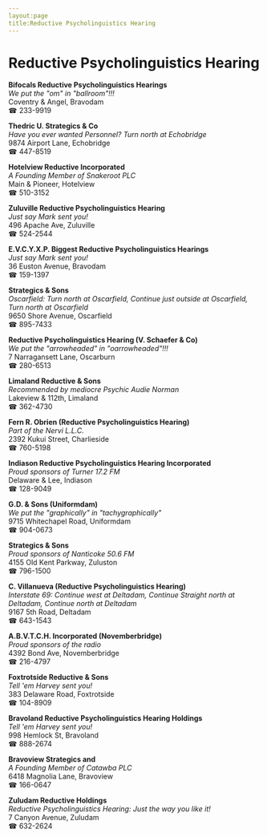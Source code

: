 ```yaml
---
layout:page
title:Reductive Psycholinguistics Hearing
---
```

# Reductive Psycholinguistics Hearing

**Bifocals Reductive Psycholinguistics Hearings**  
_We put the "om" in "ballroom"!!!_  
Coventry & Angel, Bravodam  
☎ 233-9919



**Thedric U. Strategics & Co**  
_Have you ever wanted Personnel? 
Turn north at Echobridge_  
9874 Airport Lane, Echobridge  
☎ 447-8519



**Hotelview Reductive Incorporated**  
_A Founding Member of Snakeroot PLC_  
Main & Pioneer, Hotelview  
☎ 510-3152



**Zuluville Reductive Psycholinguistics Hearing**  
_Just say Mark sent you!_  
496 Apache Ave, Zuluville  
☎ 524-2544



**E.V.C.Y.X.P. Biggest Reductive Psycholinguistics Hearings**  
_Just say Mark sent you!_  
36 Euston Avenue, Bravodam  
☎ 159-1397



**Strategics & Sons**  
_Oscarfield: Turn north at Oscarfield, Continue just outside at Oscarfield, Turn north at Oscarfield_  
9650 Shore Avenue, Oscarfield  
☎ 895-7433



**Reductive Psycholinguistics Hearing (V. Schaefer & Co)**  
_We put the "arrowheaded" in "oarrowheaded"!!!_  
7 Narragansett Lane, Oscarburn  
☎ 280-6513



**Limaland Reductive & Sons**  
_Recommended by mediocre Psychic Audie Norman_  
Lakeview & 112th, Limaland  
☎ 362-4730



**Fern R. Obrien (Reductive Psycholinguistics Hearing)**  
_Part of the Nervi L.L.C._  
2392 Kukui Street, Charlieside  
☎ 760-5198



**Indiason Reductive Psycholinguistics Hearing Incorporated**  
_Proud sponsors of Turner 17.2 FM_  
Delaware & Lee, Indiason  
☎ 128-9049



**G.D. & Sons (Uniformdam)**  
_We put the "graphically" in "tachygraphically"_  
9715 Whitechapel Road, Uniformdam  
☎ 904-0673



**Strategics & Sons**  
_Proud sponsors of Nanticoke 50.6 FM_  
4155 Old Kent Parkway, Zuluston  
☎ 796-1500



**C. Villanueva (Reductive Psycholinguistics Hearing)**  
_Interstate 69: Continue west at Deltadam, Continue Straight north at Deltadam, Continue north at Deltadam_  
9167 5th Road, Deltadam  
☎ 643-1543



**A.B.V.T.C.H. Incorporated (Novemberbridge)**  
_Proud sponsors of the radio_  
4392 Bond Ave, Novemberbridge  
☎ 216-4797



**Foxtrotside Reductive & Sons**  
_Tell 'em Harvey sent you!_  
383 Delaware Road, Foxtrotside  
☎ 104-8909



**Bravoland Reductive Psycholinguistics Hearing Holdings**  
_Tell 'em Harvey sent you!_  
998 Hemlock St, Bravoland  
☎ 888-2674



**Bravoview Strategics and**  
_A Founding Member of Catawba PLC_  
6418 Magnolia Lane, Bravoview  
☎ 166-0647



**Zuludam Reductive Holdings**  
_Reductive Psycholinguistics Hearing: Just the way you like it!_  
7 Canyon Avenue, Zuludam  
☎ 632-2624



